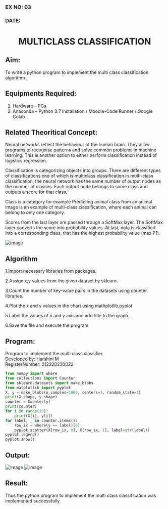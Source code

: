 ### EX NO: 03
### DATE:
# <p align="center">MULTICLASS CLASSIFICATION</p> 
## Aim:
To write a python program to implement the multi class classification algorithm .

## Equipments Required:
1. Hardware – PCs
2. Anaconda – Python 3.7 Installation / Moodle-Code Runner / Google Colab

## Related Theoritical Concept:
Neural networks reflect the behaviour of the human brain. They allow programs to recognise patterns and solve common problems in machine learning. This is another option to either perform classification instead of logistics regression.

Classification is categorizing objects into groups. There are different types of classifications one of which is multiclass classification.In multi-class classification, the neural network has the same number of output nodes as the number of classes. Each output node belongs to some class and outputs a score for that class.

Class is a category for example Predicting animal class from an animal image is an example of multi-class classification, where each animal can belong to only one category.

Scores from the last layer are passed through a SoftMax layer. The SoftMax layer converts the score into probability values. At last, data is classified into a corresponding class, that has the highest probability value (max P1).

![image](https://user-images.githubusercontent.com/75235554/164184156-79526bb4-3d45-4167-91a5-d37e1f5d0d70.png)



## Algorithm
1.Import necessary libraries from packages.

2.Assign x,y values from the given dataset by sklearn.

3.Count the number of key-value pairs in the datasets using counter libraries.

4.Plot the x and y values in the chart using mathplotlib.pyplot

5.Label the values of x and y axis and add title to the graph .

6.Save the file and execute the program

## Program:
Program to implement the multi class classifier.<br>
Developed by: Harshini M<br>
RegisterNumber: 212220230022

```python
from numpy import where
from collections import Counter
from sklearn.datasets import make_blobs
from matplotlib import pyplot
X, y = make_blobs(n_samples=1000, centers=3, random_state=1)
print(X.shape, y.shape)
counter = Counter(y)
print(counter)
for i in range(10):
    print(X[i], y[i])
for label, _ in counter.items():
    row_ix = where(y == label)[0]
    pyplot.scatter(X[row_ix, 0], X[row_ix, 1], label=str(label))
pyplot.legend()
pyplot.show()

```

## Output:
![image](https://user-images.githubusercontent.com/75235554/164184603-d3935476-8fdc-42e3-9c18-2fbb15a601db.png)
![image](https://user-images.githubusercontent.com/75235554/164184635-d65fa8cc-fb40-4647-9fa5-614d31530782.png)



## Result:
Thus the python program to implement the multi class classification was implemented successfully.
